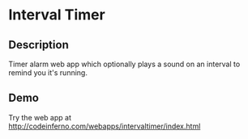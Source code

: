 # Interval Timer
## Description
Timer alarm web app which optionally plays a sound on an interval to remind you it's running.

## Demo
Try the web app at http://codeinferno.com/webapps/intervaltimer/index.html
